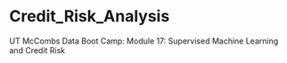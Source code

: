 # Credit_Risk_Analysis
UT McCombs Data Boot Camp: Module 17: Supervised Machine Learning and Credit Risk
